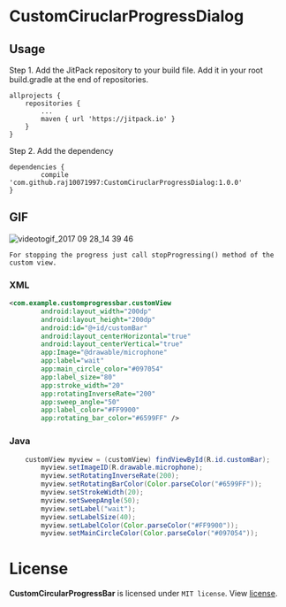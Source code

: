 # CustomCiruclarProgressDialog

## Usage
Step 1. Add the JitPack repository to your build file. Add it in your root build.gradle at the end of repositories.

    allprojects {
		repositories {
			...
			maven { url 'https://jitpack.io' }
		}
	}
Step 2. Add the dependency

    dependencies {
	        compile 'com.github.raj10071997:CustomCiruclarProgressDialog:1.0.0'
	}
  
  
## GIF
	
![videotogif_2017 09 28_14 39 46](https://user-images.githubusercontent.com/24502136/30959211-132d06d8-a45d-11e7-82ce-440d7e1ef9a9.gif)


```
For stopping the progress just call stopProgressing() method of the custom view.
```

### XML
```xml
<com.example.customprogressbar.customView
        android:layout_width="200dp"
        android:layout_height="200dp"
        android:id="@+id/customBar"
        android:layout_centerHorizontal="true"
        android:layout_centerVertical="true"
        app:Image="@drawable/microphone"
        app:label="wait"
        app:main_circle_color="#097054"
        app:label_size="80"
        app:stroke_width="20"
        app:rotatingInverseRate="200"
        app:sweep_angle="50"
        app:label_color="#FF9900"
        app:rotating_bar_color="#6599FF" />
```

### Java
```java
 	customView myview = (customView) findViewById(R.id.customBar);
        myview.setImageID(R.drawable.microphone);
        myview.setRotatingInverseRate(200);
        myview.setRotatingBarColor(Color.parseColor("#6599FF"));
        myview.setStrokeWidth(20);
        myview.setSweepAngle(50);
        myview.setLabel("wait");
        myview.setLabelSize(40);
        myview.setLabelColor(Color.parseColor("#FF9900"));
        myview.setMainCircleColor(Color.parseColor("#097054"));
```

# License
<b>CustomCircularProgressBar</b> is licensed under `MIT license`. View [license](LICENSE.md).

